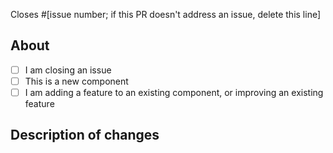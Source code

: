 Closes #[issue number; if this PR doesn't address an issue, delete this line]

## About
- [ ] I am closing an issue
- [ ] This is a new component
- [ ] I am adding a feature to an existing component, or improving an existing feature

## Description of changes

<!-- If you are changing any of the demo apps, please specify the URL(s) of the app(s) in question. -->
